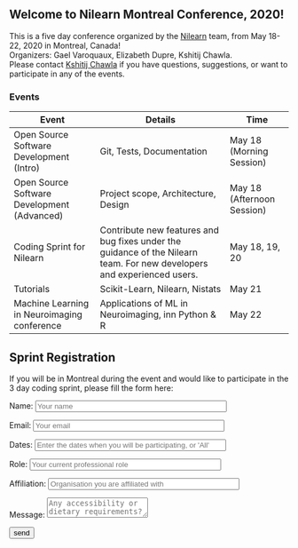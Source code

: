 ## Welcome to Nilearn Montreal Conference, 2020!

This is a five day conference organized by the [Nilearn](https:/nilearn.github.io) team, from May 18-22, 2020 in Montreal, Canada!  
Organizers: Gael Varoquaux, Elizabeth Dupre, Kshitij Chawla.  
Please contact [Kshitij Chawla](kshitij.chawla@inria.fr) if you have questions, suggestions, or want to participate in any of the events.

### Events

Event | Details | Time
----- | ------- | ----
Open Source Software Development (Intro) | Git, Tests, Documentation | May 18 (Morning Session)
Open Source Software Development (Advanced) | Project scope, Architecture, Design | May 18 (Afternoon Session)
Coding Sprint for Nilearn | Contribute new features and bug fixes under the guidance of the Nilearn team. For new developers and experienced users. | May 18, 19, 20
Tutorials | Scikit-Learn, Nilearn, Nistats | May 21
Machine Learning in Neuroimaging conference | Applications of ML in Neuroimaging, inn Python & R | May 22


Sprint Registration
-------------------

If you will be in Montreal during the event and would like to participate in the 3 day coding sprint, please fill the form here:

<form name="input" method="POST" action="https://formspree.io/nilearn.events@gmail.com">
  <p>Name: <input type="text" name="Name" placeholder="Your name" size=40></p>
  <p>Email: <input type="email" name="_replyto" placeholder="Your email" size=40></p>
  <p>Dates: <input type="text" name="participation_dates" placeholder="Enter the dates when you will be participating, or 'All'" size=40></p>
  <p>Role: <input type="text" name="Role" placeholder="Your current professional role" size=40></p>
  <p>Affiliation: <input type="text" name="Affiliation" placeholder="Organisation you are affiliated with" size=40></p>
  <p>Message: <textarea name="message" placeholder="Any accessibility or dietary requirements? Any other consideration?"></textarea></p>
  <p><input type="submit" value="send" size=40></p>
</form>
